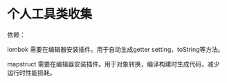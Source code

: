 # 个人工具类收集

依赖：

lombok 需要在编辑器安装插件。用于自动生成getter setting，toString等方法。

mapstruct 需要在编辑器安装插件。用于对象转换，编译构建时生成代码，减少运行时性能损耗。